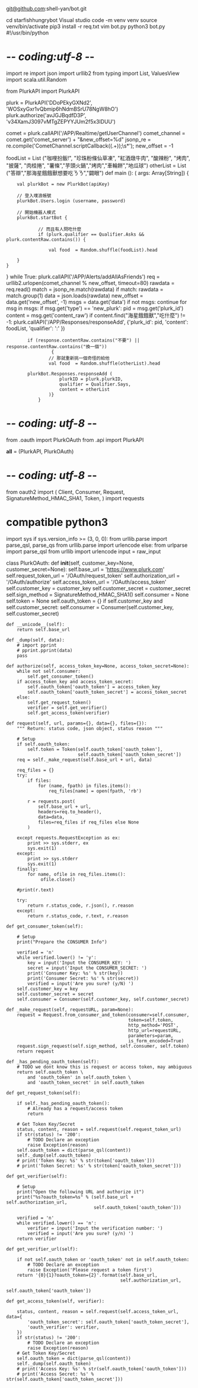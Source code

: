 git@github.com:shell-yan/bot.git

cd  starfishhungrybot 
Visual studio code -m venv venv 
source venv/bin/activate 
pip3 install -r req.txt 
vim bot.py 
python3 bot.py 
#!/usr/bin/python
# -*- coding:utf-8 -*-
 
import re
import json
import urllib2
from typing import List, ValuesView
import scala.util.Random
 
from PlurkAPI import PlurkAPI
 
plurk = PlurkAPI('DDoPEkyGXNd2', 'WOSxyGxr1vQbmip6hNdmBSrU78NgW8hO')
plurk.authorize('avJGJBqdfD3P', 'v34XamJ3097vMTgZEPYYJUm2f5x3lDUU')
 
comet = plurk.callAPI('/APP/Realtime/getUserChannel')
comet_channel = comet.get('comet_server') + "&new_offset=%d"
jsonp_re = re.compile('CometChannel.scriptCallback\((.+)\);\s*');
new_offset = -1

foodList  = List ("咖哩扮飯!", "珍珠粉條仙草凍", "紅酒燉牛肉", "酸辣粉", "烤肉", "披薩", "肉桂捲", "薯條","芋頭火鍋","烤肉","車輪餅","地瓜球")
otherList = List ("答辯","那海星餓餓獸想要吃ㄋㄋ","闢眼")
def main (): 
        ( args: Array[String]) {
        
        val plurkBot = new PlurkBot(apiKey)

        // 登入噗浪帳號
        plurkBot.Users.login (username, password)

        // 開始機器人模式
        plurkBot.startBot {

                // 而且有人問吃什麼
                if (plurk.qualifier == Qualifier.Asks && plurk.contentRaw.contains()) {
                
                    val food  = Random.shuffle(foodList).head                   

        }
    }
}
while True:
    plurk.callAPI('/APP/Alerts/addAllAsFriends')
    req = urllib2.urlopen(comet_channel % new_offset, timeout=80)
    rawdata = req.read()
    match = jsonp_re.match(rawdata)
    if match:
        rawdata = match.group(1)
    data = json.loads(rawdata)
    new_offset = data.get('new_offset', -1)
    msgs = data.get('data')
    if not msgs:
        continue
    for msg in msgs:
        if msg.get('type') == 'new_plurk':
            pid = msg.get('plurk_id')
            content = msg.get('content_raw')
            if content.find("海星餓餓獸","吃什麼") != -1:
                plurk.callAPI('/APP/Responses/responseAdd',
                              {'plurk_id': pid,
                               'content': foodList,
                               'qualifier': ':' })

            if (response.contentRaw.contains("不要") || response.contentRaw.contains("換一個"))   
                     {       
                    // 那就重新挑一個奇怪的給他
                    val food  = Random.shuffle(otherList).head

            plurkBot.Responses.responseAdd (
                        plurkID = plurk.plurkID,
                        qualifier = Qualifier.Says,
                        content = otherList
                    )}
                }

# -*- coding: utf-8 -*-
from .oauth import PlurkOAuth
from .api import PlurkAPI

__all__ = (PlurkAPI, PlurkOAuth)

# -*- coding: utf-8 -*-
from oauth2 import (
    Client, Consumer, Request,
    SignatureMethod_HMAC_SHA1, Token,
)
import requests

# compatible python3
import sys
if sys.version_info >= (3, 0, 0):
    from urllib.parse import parse_qsl, parse_qs
    from urllib.parse import urlencode
else:
    from urlparse import parse_qsl
    from urllib import urlencode
    input = raw_input


class PlurkOAuth:
    def __init__(self, customer_key=None, customer_secret=None):
        self.base_url = 'https://www.plurk.com'
        self.request_token_url = '/OAuth/request_token'
        self.authorization_url = '/OAuth/authorize'
        self.access_token_url = '/OAuth/access_token'
        self.customer_key = customer_key
        self.customer_secret = customer_secret
        self.sign_method = SignatureMethod_HMAC_SHA1()
        self.consumer = None
        self.token = None
        self.oauth_token = {}
        if self.customer_key and self.customer_secret:
            self.consumer = Consumer(self.customer_key, self.customer_secret)

    def __unicode__(self):
        return self.base_url

    def _dump(self, data):
        # import pprint
        # pprint.pprint(data)
        pass

    def authorize(self, access_token_key=None, access_token_secret=None):
        while not self.consumer:
            self.get_consumer_token()
        if access_token_key and access_token_secret:
            self.oauth_token['oauth_token'] = access_token_key
            self.oauth_token['oauth_token_secret'] = access_token_secret
        else:
            self.get_request_token()
            verifier = self.get_verifier()
            self.get_access_token(verifier)

    def request(self, url, params={}, data={}, files={}):
        """ Return: status code, json object, status reason """

        # Setup
        if self.oauth_token:
            self.token = Token(self.oauth_token['oauth_token'],
                               self.oauth_token['oauth_token_secret'])
        req = self._make_request(self.base_url + url, data)

        req_files = {}
        try:
            if files:
                for (name, fpath) in files.items():
                    req_files[name] = open(fpath, 'rb')

            r = requests.post(
                self.base_url + url,
                headers=req.to_header(),
                data=data,
                files=req_files if req_files else None
            )

        except requests.RequestException as ex:
            print >> sys.stderr, ex
            sys.exit(1)
        except:
            print >> sys.stderr
            sys.exit(1)
        finally:
            for name, ofile in req_files.items():
                 ofile.close()

        #print(r.text)

        try:
            return r.status_code, r.json(), r.reason
        except:
            return r.status_code, r.text, r.reason

    def get_consumer_token(self):

        # Setup
        print("Prepare the CONSUMER Info")

        verified = 'n'
        while verified.lower() != 'y':
            key = input('Input the CONSUMER_KEY: ')
            secret = input('Input the CONSUMER_SECRET: ')
            print('Consumer Key: %s' % str(key))
            print('Consumer Secret: %s' % str(secret))
            verified = input('Are you sure? (y/N) ')
        self.customer_key = key
        self.customer_secret = secret
        self.consumer = Consumer(self.customer_key, self.customer_secret)

    def _make_request(self, requestURL, param=None):
        request = Request.from_consumer_and_token(consumer=self.consumer,
                                                  token=self.token,
                                                  http_method='POST',
                                                  http_url=requestURL,
                                                  parameters=param,
                                                  is_form_encoded=True)
        request.sign_request(self.sign_method, self.consumer, self.token)
        return request

    def _has_pending_oauth_token(self):
        # TODO we dont know this is request or access token, may ambiguous
        return self.oauth_token \
            and 'oauth_token' in self.oauth_token \
            and 'oauth_token_secret' in self.oauth_token

    def get_request_token(self):

        if self._has_pending_oauth_token():
            # Already has a request/access token
            return

        # Get Token Key/Secret
        status, content, reason = self.request(self.request_token_url)
        if str(status) != '200':
            # TODO Declare an exception
            raise Exception(reason)
        self.oauth_token = dict(parse_qsl(content))
        self._dump(self.oauth_token)
        # print('Token Key: %s' % str(token['oauth_token']))
        # print('Token Secret: %s' % str(token['oauth_token_secret']))

    def get_verifier(self):

        # Setup
        print("Open the following URL and authorize it")
        print("%s?oauth_token=%s" % (self.base_url + self.authorization_url,
                                     self.oauth_token['oauth_token']))

        verified = 'n'
        while verified.lower() == 'n':
            verifier = input('Input the verification number: ')
            verified = input('Are you sure? (y/n) ')
        return verifier

    def get_verifier_url(self):

        if not self.oauth_token or 'oauth_token' not in self.oauth_token:
            # TODO Declare an exception
            raise Exception('Please request a token first')
        return '{0}{1}?oauth_token={2}'.format(self.base_url,
                                               self.authorization_url,
                                               self.oauth_token['oauth_token'])

    def get_access_token(self, verifier):

        status, content, reason = self.request(self.access_token_url, data={
            'oauth_token_secret': self.oauth_token['oauth_token_secret'],
            'oauth_verifier': verifier,
        })
        if str(status) != '200':
            # TODO Declare an exception
            raise Exception(reason)
        # Get Token Key/Secret
        self.oauth_token = dict(parse_qsl(content))
        self._dump(self.oauth_token)
        # print('Access Key: %s' % str(self.oauth_token['oauth_token']))
        # print('Access Secret: %s' % str(self.oauth_token['oauth_token_secret']))
